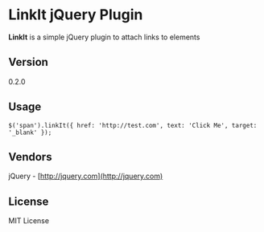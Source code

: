 # LinkIt jQuery Plugin #

**LinkIt** is a simple jQuery plugin to attach links to elements

## Version ##
0.2.0

## Usage ##

    $('span').linkIt({ href: 'http://test.com', text: 'Click Me', target: '_blank' });

## Vendors  ##
jQuery - [http://jquery.com](http://jquery.com)

## License  ##
MIT License